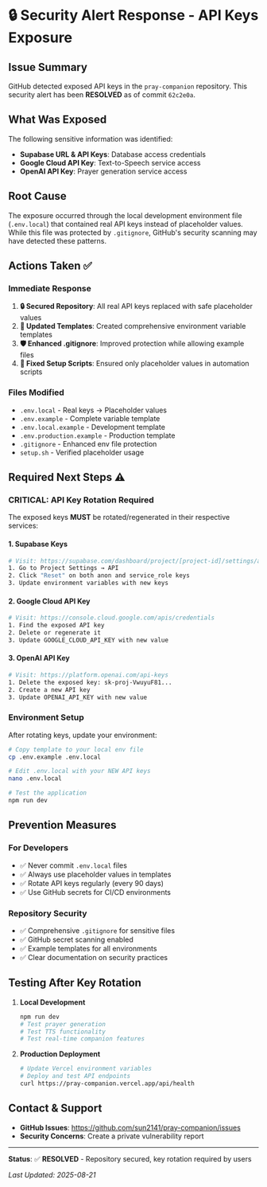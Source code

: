 # 🔒 Security Alert Response - API Keys Exposure

## Issue Summary

GitHub detected exposed API keys in the `pray-companion` repository. This security alert has been **RESOLVED** as of commit `62c2e0a`.

## What Was Exposed

The following sensitive information was identified:
- **Supabase URL & API Keys**: Database access credentials
- **Google Cloud API Key**: Text-to-Speech service access
- **OpenAI API Key**: Prayer generation service access

## Root Cause

The exposure occurred through the local development environment file (`.env.local`) that contained real API keys instead of placeholder values. While this file was protected by `.gitignore`, GitHub's security scanning may have detected these patterns.

## Actions Taken ✅

### Immediate Response
1. **🔒 Secured Repository**: All real API keys replaced with safe placeholder values
2. **📝 Updated Templates**: Created comprehensive environment variable templates
3. **🛡️ Enhanced .gitignore**: Improved protection while allowing example files
4. **🔧 Fixed Setup Scripts**: Ensured only placeholder values in automation scripts

### Files Modified
- `.env.local` - Real keys → Placeholder values
- `.env.example` - Complete variable template
- `.env.local.example` - Development template  
- `.env.production.example` - Production template
- `.gitignore` - Enhanced env file protection
- `setup.sh` - Verified placeholder usage

## Required Next Steps ⚠️

### CRITICAL: API Key Rotation Required

The exposed keys **MUST** be rotated/regenerated in their respective services:

#### 1. Supabase Keys
```bash
# Visit: https://supabase.com/dashboard/project/[project-id]/settings/api
1. Go to Project Settings → API
2. Click "Reset" on both anon and service_role keys
3. Update environment variables with new keys
```

#### 2. Google Cloud API Key
```bash
# Visit: https://console.cloud.google.com/apis/credentials
1. Find the exposed API key
2. Delete or regenerate it
3. Update GOOGLE_CLOUD_API_KEY with new value
```

#### 3. OpenAI API Key
```bash
# Visit: https://platform.openai.com/api-keys
1. Delete the exposed key: sk-proj-VwuyuF81...
2. Create a new API key
3. Update OPENAI_API_KEY with new value
```

### Environment Setup

After rotating keys, update your environment:

```bash
# Copy template to your local env file
cp .env.example .env.local

# Edit .env.local with your NEW API keys
nano .env.local

# Test the application
npm run dev
```

## Prevention Measures

### For Developers
- ✅ Never commit `.env.local` files
- ✅ Always use placeholder values in templates
- ✅ Rotate API keys regularly (every 90 days)
- ✅ Use GitHub secrets for CI/CD environments

### Repository Security
- ✅ Comprehensive `.gitignore` for sensitive files
- ✅ GitHub secret scanning enabled
- ✅ Example templates for all environments
- ✅ Clear documentation on security practices

## Testing After Key Rotation

1. **Local Development**
   ```bash
   npm run dev
   # Test prayer generation
   # Test TTS functionality
   # Test real-time companion features
   ```

2. **Production Deployment**
   ```bash
   # Update Vercel environment variables
   # Deploy and test API endpoints
   curl https://pray-companion.vercel.app/api/health
   ```

## Contact & Support

- **GitHub Issues**: https://github.com/sun2141/pray-companion/issues
- **Security Concerns**: Create a private vulnerability report

---

**Status**: ✅ **RESOLVED** - Repository secured, key rotation required by users

*Last Updated: 2025-08-21*